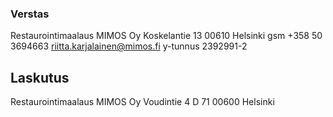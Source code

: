 ---
---
### Verstas
Restaurointimaalaus MIMOS Oy
Koskelantie 13
00610 Helsinki
gsm +358 50 3694663
riitta.karjalainen@mimos.fi
y-tunnus 2392991-2

## Laskutus
Restaurointimaalaus MIMOS Oy
Voudintie 4 D 71
00600 Helsinki